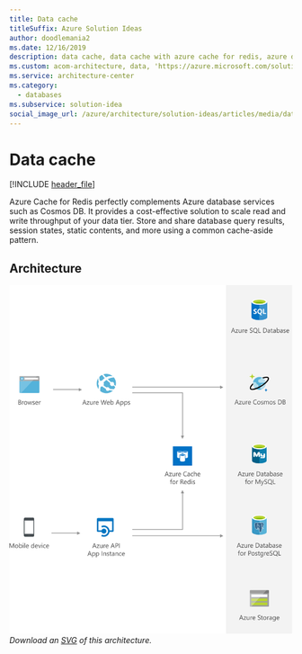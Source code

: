 ```yaml
---
title: Data cache
titleSuffix: Azure Solution Ideas
author: doodlemania2
ms.date: 12/16/2019
description: data cache, data cache with azure cache for redis, azure database, cosmos db
ms.custom: acom-architecture, data, 'https://azure.microsoft.com/solutions/architecture/data-cache-with-redis-cache/'
ms.service: architecture-center
ms.category:
  - databases
ms.subservice: solution-idea
social_image_url: /azure/architecture/solution-ideas/articles/media/data-cache-with-redis-cache.png
---
```


# Data cache

[!INCLUDE [header_file](../../../includes/sol-idea-header.md)]

Azure Cache for Redis perfectly complements Azure database services such as Cosmos DB. It provides a cost-effective solution to scale read and write throughput of your data tier. Store and share database query results, session states, static contents, and more using a common cache-aside pattern.

## Architecture

![Architecture Diagram](../media/data-cache-with-redis-cache.png)
*Download an [SVG](../media/data-cache-with-redis-cache.svg) of this architecture.*
